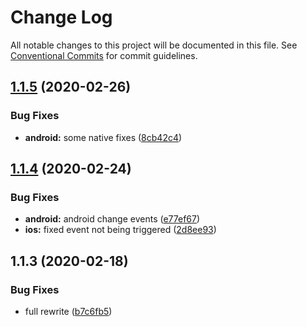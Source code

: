 # Change Log

All notable changes to this project will be documented in this file.
See [Conventional Commits](https://conventionalcommits.org) for commit guidelines.

## [1.1.5](https://github.com/farfromrefug/nativescript-preferences/compare/v1.1.4...v1.1.5) (2020-02-26)


### Bug Fixes

* **android:** some native fixes ([8cb42c4](https://github.com/farfromrefug/nativescript-preferences/commit/8cb42c489e63ec4763c5c6b9e0008a0378444062))





## [1.1.4](https://github.com/farfromrefug/nativescript-preferences/compare/v1.1.3...v1.1.4) (2020-02-24)


### Bug Fixes

* **android:** android change events ([e77ef67](https://github.com/farfromrefug/nativescript-preferences/commit/e77ef67ddd52e6e62cd4a5de35b0a4f1babee6b8))
* **ios:** fixed event not being triggered ([2d8ee93](https://github.com/farfromrefug/nativescript-preferences/commit/2d8ee939ea6724c07dafaf7c1fb72e5911dd3b5c))





## 1.1.3 (2020-02-18)


### Bug Fixes

* full rewrite ([b7c6fb5](https://github.com/farfromrefug/nativescript-preferences/commit/b7c6fb51d23d9c6761e2871590caffef14bb28ee))
